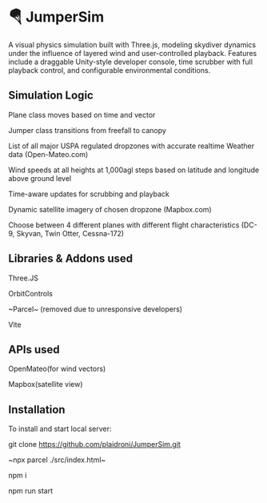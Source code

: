 # 🪂 JumperSim

A visual physics simulation built with Three.js, modeling skydiver dynamics under the influence of layered wind and user-controlled playback. Features include a draggable Unity-style developer console, time scrubber with full playback control, and configurable environmental conditions.

## Simulation Logic

Plane class moves based on time and vector

Jumper class transitions from freefall to canopy

List of all major USPA regulated dropzones with accurate realtime Weather data (Open-Mateo.com)

Wind speeds at all heights at 1,000agl steps based on latitude and longitude above ground level

Time-aware updates for scrubbing and playback

Dynamic satellite imagery of chosen dropzone (Mapbox.com)

Choose between 4 different planes with different flight characteristics (DC-9, Skyvan, Twin Otter, Cessna-172)

## Libraries & Addons used

Three.JS

OrbitControls

~Parcel~ (removed due to unresponsive developers)

Vite

## APIs used

OpenMateo(for wind vectors)

Mapbox(satellite view)

## Installation

To install and start local server:

git clone https://github.com/plaidroni/JumperSim.git

~npx parcel ./src/index.html~

npm i

npm run start
